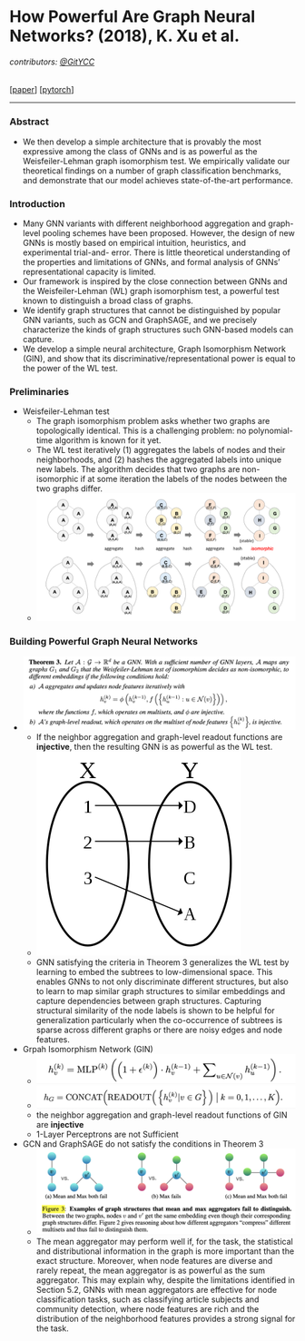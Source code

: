 # How Powerful Are Graph Neural Networks? (2018), K. Xu et al.

###### contributors: [@GitYCC](https://github.com/GitYCC)

\[[paper](https://arxiv.org/abs/1706.02216)\] \[[pytorch](https://pytorch-geometric.readthedocs.io/en/latest/modules/nn.html#torch_geometric.nn.conv.GINConv)\]

---

### Abstract

- We then develop a simple architecture that is provably the most expressive among the class of GNNs and is as powerful as the Weisfeiler-Lehman graph isomorphism test. We empirically validate our theoretical findings on a number of graph classification benchmarks, and demonstrate that our model achieves state-of-the-art performance.



### Introduction

- Many GNN variants with different neighborhood aggregation and graph-level pooling schemes have been proposed. However, the design of new GNNs is mostly based on empirical intuition, heuristics, and experimental trial-and- error. There is little theoretical understanding of the properties and limitations of GNNs, and formal analysis of GNNs’ representational capacity is limited.
- Our framework is inspired by the close connection between GNNs and the Weisfeiler-Lehman (WL) graph isomorphism test, a powerful test known to distinguish a broad class of graphs.
- We identify graph structures that cannot be distinguished by popular GNN variants, such as GCN and GraphSAGE, and we precisely characterize the kinds of graph structures such GNN-based models can capture.
- We develop a simple neural architecture, Graph Isomorphism Network (GIN), and show that its discriminative/representational power is equal to the power of the WL test.



### Preliminaries

- Weisfeiler-Lehman test
  - The graph isomorphism problem asks whether two graphs are topologically identical. This is a challenging problem: no polynomial-time algorithm is known for it yet.
  - The WL test iteratively (1) aggregates the labels of nodes and their neighborhoods, and (2) hashes the aggregated labels into unique new labels. The algorithm decides that two graphs are non-isomorphic if at some iteration the labels of the nodes between the two graphs differ.
  - ![](assets/gin_01.png)



### Building Powerful Graph Neural Networks

- ![](assets/gin_02.png)
  - If the neighbor aggregation and graph-level readout functions are **injective**, then the resulting GNN is as powerful as the WL test.
  - ![](assets/gin_03.png)
  - GNN satisfying the criteria in Theorem 3 generalizes the WL test by learning to embed the subtrees to low-dimensional space. This enables GNNs to not only discriminate different structures, but also to learn to map similar graph structures to similar embeddings and capture dependencies between graph structures. Capturing structural similarity of the node labels is shown to be helpful for generalization particularly when the co-occurrence of subtrees is sparse across different graphs or there are noisy edges and node features.
- Grpah Isomorphism Network (GIN)
  - ![](assets/gin_04.png)
  - ![](assets/gin_05.png)
  - the neighbor aggregation and graph-level readout functions of GIN are **injective**
  - 1-Layer Perceptrons are not Sufficient
- GCN and GraphSAGE do not satisfy the conditions in Theorem 3
  - ![](assets/gin_06.png)
  - The mean aggregator may perform well if, for the task, the statistical and distributional information in the graph is more important than the exact structure. Moreover, when node features are diverse and rarely repeat, the mean aggregator is as powerful as the sum aggregator. This may explain why, despite the limitations identified in Section 5.2, GNNs with mean aggregators are effective for node classification tasks, such as classifying article subjects and community detection, where node features are rich and the distribution of the neighborhood features provides a strong signal for the task.

